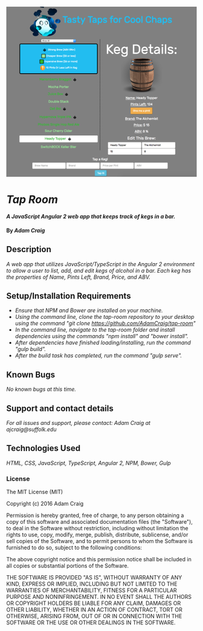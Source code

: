 ![Home Page](screenshot.png)

# _Tap Room_

#### _A JavaScript Angular 2 web app that keeps track of kegs in a bar._

#### By _**Adam Craig**_

## Description

_A web app that utilizes JavaScript/TypeScript in the Angular 2 environment to allow a user to list, add, and edit kegs of alcohol in a bar. Each keg has the properties of Name, Pints Left, Brand, Price, and ABV._

## Setup/Installation Requirements

* _Ensure that NPM and Bower are installed on your machine._
* _Using the command line, clone the tap-room repository to your desktop using the command "git clone https://github.com/AdamCraig/tap-room"_
* _In the command line, navigate to the tap-room folder and install dependencies using the commands "npm install" and "bower install"._
* _After dependencies have finished loading/installing, run the command "gulp build"._
* _After the build task has completed, run the command "gulp serve"._

## Known Bugs

_No known bugs at this time._

## Support and contact details

_For all issues and support, please contact:
Adam Craig at ajcraig@suffolk.edu_

## Technologies Used

_HTML, CSS, JavaScript, TypeScript, Angular 2, NPM, Bower, Gulp_

### License

The MIT License (MIT)

Copyright (c) 2016 Adam Craig

Permission is hereby granted, free of charge, to any person obtaining a copy
of this software and associated documentation files (the "Software"), to deal
in the Software without restriction, including without limitation the rights
to use, copy, modify, merge, publish, distribute, sublicense, and/or sell
copies of the Software, and to permit persons to whom the Software is
furnished to do so, subject to the following conditions:

The above copyright notice and this permission notice shall be included in all
copies or substantial portions of the Software.

THE SOFTWARE IS PROVIDED "AS IS", WITHOUT WARRANTY OF ANY KIND, EXPRESS OR
IMPLIED, INCLUDING BUT NOT LIMITED TO THE WARRANTIES OF MERCHANTABILITY,
FITNESS FOR A PARTICULAR PURPOSE AND NONINFRINGEMENT. IN NO EVENT SHALL THE
AUTHORS OR COPYRIGHT HOLDERS BE LIABLE FOR ANY CLAIM, DAMAGES OR OTHER
LIABILITY, WHETHER IN AN ACTION OF CONTRACT, TORT OR OTHERWISE, ARISING FROM,
OUT OF OR IN CONNECTION WITH THE SOFTWARE OR THE USE OR OTHER DEALINGS IN THE
SOFTWARE.
